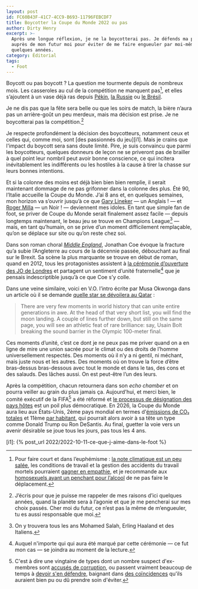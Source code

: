 ```yaml
---
layout: post
id: FC60B43F-41C7-4CC9-B693-11796FEBCDF7
title: Boycotter la Coupe du Monde 2022 ou pas
author: Dirty Henry
excerpt: >-
  Après une longue réflexion, je ne la boycotterai pas. Je défends ma position
  auprès de mon futur moi pour éviter de me faire engueuler par moi-même d'ici
  quelques années.
category: Éditorial
tags:
  - Foot
---
```


Boycott ou pas boycott ? La question me tourmente depuis de nombreux mois. Les
casseroles au cul de la compétition ne manquent pas[^1], et elles s’ajoutent à
un vase déjà ras depuis [Pékin][4], [la Russie][5] ou [le Brésil][6].

Je ne dis pas que la fête sera belle ou que les soirs de match, la bière n’aura
pas un arrière-goût un peu merdeux, mais ma décision est prise. Je ne
boycotterai pas la compétition.[^2]

Je respecte profondément la décision des boycotteurs, notamment ceux et celles
qui, comme moi, sont [des passionnés du jeu][i1]. Mais je crains que l'impact du
boycott sera sans doute limité. Pire, je suis convaincu que parmi les
boycotteurs, quelques donneurs de leçon ne se priveront pas de brailler à quel
point leur nombril peut avoir bonne conscience, ce qui incitera inévitablement
les indifférents ou les hostiles à la cause à tirer la chasse sur leurs bonnes
intentions.

Et si la colonne des moins est déjà bien bien bien remplie, il serait maintenant
dommage de ne pas grifonner dans la colonne des plus. Été 90, l’Italie accueille
la Coupe du Monde. J’ai 8 ans et, en quelques semaines, mon horizon va s’ouvrir
jusqu’à ce que [Gary Lineker][8] — un Anglais ! — et [Roger Milla][9] — un
Noir ! — deviennent mes idoles. En tant que simple fan de foot, se priver de
Coupe du Monde serait finalement assez facile — depuis longtemps maintenant, le
beau jeu se trouve en Champions League[^3] — mais, en tant qu’humain, on se
prive d’un moment difficilement remplaçable, qu’on se déplace sur site ou qu’on
reste chez soi.

Dans son roman choral [_Middle England_][7], Jonathan Coe évoque la fracture
qu’a subie l’Angleterre au cours de la décennie passée, débouchant au final sur
le Brexit. Sa scène la plus marquante se trouve en début de roman, quand en
2012, tous les protagonistes assistent à [la cérémonie d’ouverture des JO de
Londres][10] et partagent un sentiment d’unité fraternelle[^4] que je pensais
indescriptible jusqu’à ce que Coe s’y colle.

Dans une veine similaire, voici en V.O. l’intro écrite par Musa Okwonga dans un
article où il se demande [quelle star se dévoilera au Qatar][11] :

> There are very few moments in world history that can unite entire generations
> in awe. At the head of that very short list, you will find the moon landing. A
> couple of lines further down, but still on the same page, you will see an
> athletic feat of rare brilliance: say, Usain Bolt breaking the sound barrier
> in the Olympic 100-meter final.

Ces moments d’unité, c’est ce dont je ne peux pas me priver quand on a en ligne
de mire une union sacrée pour le climat ou des droits de l’homme universellement
respectés. Des moments où il n’y a ni gentil, ni méchant, mais juste nous et les
autres. Des moments où on trouve la force d’être bras-dessus bras-dessous avec
tout le monde et dans le tas, des cons et des salauds. Des lâches aussi. On est
peut-être l’un des leurs.

Après la compétition, chacun retournera dans son _echo chamber_ et on pourra
veiller au grain du plus jamais ça. Aujourd'hui, et merci bien, le comité
exécutif de la FIFA[^5] a été réformé et [le processus de désignation des pays
hôtes][17] est un poil plus démocratique. En 2026, la Coupe du Monde aura lieu
aux États-Unis, 2ème pays mondial en termes d'[émissions de CO₂ totales][15] et
11ème [par habitant][16], qui pourrait alors avoir à sa tête un type comme
Donald Trump ou Ron DeSantis. Au final, guetter la voie vers un avenir désirable
se joue tous les jours, pas tous les 4 ans.

[^1]:
    Pour faire court et dans l’euphémisme : [la note climatique est un peu
    salée][1], les conditions de travail et la gestion des accidents du travail
    mortels pourraient [gagner en empathie][2], et je recommande aux
    [homosexuels ayant un penchant pour l’alcool][3] de ne pas faire le
    déplacement.

[^2]:
    J’écris pour que je puisse me rappeler de mes raisons d’ici quelques années,
    quand la planète sera à l’agonie et que je me pencherai sur mes choix
    passés. Cher moi du futur, ce n’est pas la même de m’engueuler, tu es aussi
    responsable que moi.

[^3]: On y trouvera tous les ans Mohamed Salah, Erling Haaland et des Italiens.
[^4]:
    Auquel n'importe qui qui aura été marqué par cette cérémonie — ce fut mon
    cas — se joindra au moment de la lecture.

[^5]:
    C'est à dire une vingtaine de types dont un nombre suspect d'ex-membres sont
    [accusés de corruption][12], ou passent vraiment beaucoup de temps à [devoir
    s'en défendre][13], baignant dans [des coïncidences][14] qu'ils auraient
    bien pu ou dû prendre soin d'éviter.

[i1]: {% post_url 2022/2022-10-11-ce-que-j-aime-dans-le-foot %}

[1]:
  https://www.lemonde.fr/les-decodeurs/article/2022/10/29/qatar-2022-la-promesse-de-neutralite-carbone-de-la-coupe-du-monde-n-est-pas-credible_6147831_4355770.html
  "Qatar 2022 : la promesse de « neutralité carbone » de la Coupe du monde n’est pas crédible"
[2]:
  https://www.sofoot.com/qatar-2022-nepal-les-cercueils-de-la-honte-520327.html
  "Les cercueils de la honte"
[3]:
  https://www.ouest-france.fr/leditiondusoir/2022-06-24/alcool-sexe-drogue-ce-qui-sera-interdit-ou-non-au-qatar-pendant-la-coupe-du-monde-de-football-f8f0f046-0d0d-4880-8724-835fe3e6bbd5
  "Alcool, sexe, drogue… Ce qui sera interdit ou non au Qatar pendant la Coupe du monde de football"
[4]:
  https://fr.wikipedia.org/wiki/Boycott_des_Jeux_olympiques_d%27hiver_de_2022
  "Boycott des Jeux olympiques d'hiver de 2022"
[5]:
  https://www.lexpress.fr/actualite/sport/football/mondial-2018-human-rights-watch-appelle-au-boycott_2010462.html
  "Mondial 2018: Human Rights Watch appelle au boycott"
[6]:
  https://www.lemonde.fr/coupe-du-monde/article/2014/06/23/l-enigme-manaus_4443334_1616627.html
  "Brésil 2014 : l'énigme Manaus"
[7]:
  https://www.babelio.com/livres/Coe-Le-coeur-de-lAngleterre/1147142
  "Middle England, Le cœur de l'Angletter en V.F., de Jonathan Coe"
[8]:
  https://duckduckgo.com/?q=gary+lineker+italy+90&t=h_&iax=images&ia=images
  "Gary Lineker à la Coupe du Monde 90"
[9]:
  https://duckduckgo.com/?q=roger+milla+italy+90&t=h_&iar=images&iax=images&ia=images
  "Roger Milla à la Coupe du Monde 90"
[10]:
  https://olympics.com/fr/video/ceremonie-d-ouverture-replay-de-londres-2012
  "Cérémonie d'Ouverture de Londres 2012"
[11]:
  https://www.theringer.com/soccer/2022/11/11/23451988/world-cup-qatar-2022-breakout-stars
  "Who Will Be This Year’s World Cup Supernova?"
[12]:
  https://www.nytimes.com/2020/04/06/sports/soccer/qatar-and-russia-bribery-world-cup-fifa.html
[13]:
  https://www.lemonde.fr/societe/article/2022/11/14/attribution-du-mondial-au-qatar-nicolas-sarkozy-michel-platini-et-le-rachat-du-psg-au-c-ur-de-l-enquete-de-la-justice-francaise_6149853_3224.html
[14]:
  https://www.lequipe.fr/Football/Actualites/Michel-platini-nie-tout-arrangement-en-faveur-de-son-fils-laurent-dans-le-processus-d-attribution-du-mondial-2022-au-qatar/1208499
[15]:
  https://donnees.banquemondiale.org/indicator/EN.ATM.CO2E.KT?most_recent_value_desc=true
[16]:
  https://donnees.banquemondiale.org/indicator/EN.ATM.CO2E.PC?most_recent_value_desc=true
[17]:
  https://fr.wikipedia.org/wiki/Désignation_du_pays_organisateur_de_la_Coupe_du_monde_de_football
